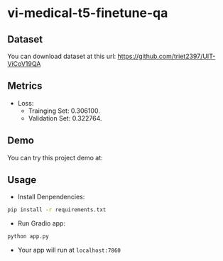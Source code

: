 # vi-medical-t5-finetune-qa

## Dataset
You can download dataset at this url: https://github.com/triet2397/UIT-ViCoV19QA
## Metrics
- Loss:
  - Trainging Set: 0.306100.
  - Validation Set: 0.322764.

## Demo
You can try this project demo at: 

## Usage
- Install Denpendencies:
```bash
pip install -r requirements.txt
```
- Run Gradio app:
```bash
python app.py
```
- Your app will run at `localhost:7860`
